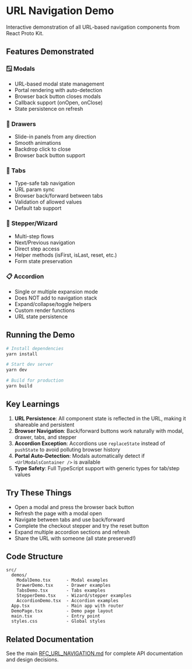 # URL Navigation Demo

Interactive demonstration of all URL-based navigation components from React Proto Kit.

## Features Demonstrated

### 🪟 Modals
- URL-based modal state management
- Portal rendering with auto-detection
- Browser back button closes modals
- Callback support (onOpen, onClose)
- State persistence on refresh

### 📂 Drawers  
- Slide-in panels from any direction
- Smooth animations
- Backdrop click to close
- Browser back button support

### 📑 Tabs
- Type-safe tab navigation
- URL param sync
- Browser back/forward between tabs
- Validation of allowed values
- Default tab support

### 🚶 Stepper/Wizard
- Multi-step flows
- Next/Previous navigation
- Direct step access
- Helper methods (isFirst, isLast, reset, etc.)
- Form state preservation

### 📋 Accordion
- Single or multiple expansion mode
- Does NOT add to navigation stack
- Expand/collapse/toggle helpers
- Custom render functions
- URL state persistence

## Running the Demo

```bash
# Install dependencies
yarn install

# Start dev server
yarn dev

# Build for production
yarn build
```

## Key Learnings

1. **URL Persistence**: All component state is reflected in the URL, making it shareable and persistent
2. **Browser Navigation**: Back/forward buttons work naturally with modal, drawer, tabs, and stepper
3. **Accordion Exception**: Accordions use `replaceState` instead of `pushState` to avoid polluting browser history
4. **Portal Auto-Detection**: Modals automatically detect if `<UrlModalsContainer />` is available
5. **Type Safety**: Full TypeScript support with generic types for tab/step values

## Try These Things

- Open a modal and press the browser back button
- Refresh the page with a modal open
- Navigate between tabs and use back/forward
- Complete the checkout stepper and try the reset button
- Expand multiple accordion sections and refresh
- Share the URL with someone (all state preserved!)

## Code Structure

```
src/
  demos/
    ModalDemo.tsx      - Modal examples
    DrawerDemo.tsx     - Drawer examples
    TabsDemo.tsx       - Tabs examples
    StepperDemo.tsx    - Wizard/stepper examples
    AccordionDemo.tsx  - Accordion examples
  App.tsx              - Main app with router
  DemoPage.tsx         - Demo page layout
  main.tsx             - Entry point
  styles.css           - Global styles
```

## Related Documentation

See the main [RFC_URL_NAVIGATION.md](../../docs/RFC_URL_NAVIGATION.md) for complete API documentation and design decisions.

